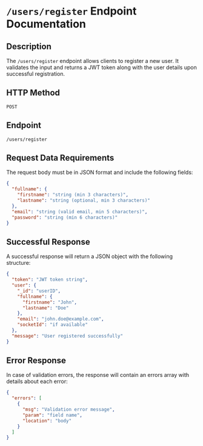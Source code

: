 # `/users/register` Endpoint Documentation

## Description
The `/users/register` endpoint allows clients to register a new user. It validates the input and returns a JWT token along with the user details upon successful registration.

## HTTP Method
`POST`

## Endpoint
`/users/register`

## Request Data Requirements

The request body must be in JSON format and include the following fields:

```json
{
  "fullname": {
    "firstname": "string (min 3 characters)",
    "lastname": "string (optional, min 3 characters)"
  },
  "email": "string (valid email, min 5 characters)",
  "password": "string (min 6 characters)"
}
```

## Successful Response

A successful response will return a JSON object with the following structure:

```json
{
  "token": "JWT token string",
  "user": {
    "_id": "userID",
    "fullname": {
      "firstname": "John",
      "lastname": "Doe"
    },
    "email": "john.doe@example.com",
    "socketId": "if available"
  },
  "message": "User registered successfully"
}
```

## Error Response

In case of validation errors, the response will contain an errors array with details about each error:

```json
{
  "errors": [
    {
      "msg": "Validation error message",
      "param": "field name",
      "location": "body"
    }
  ]
}
```